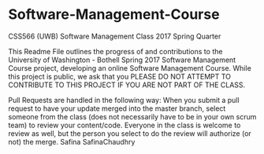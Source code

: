 # Software-Management-Course

CSS566 (UWB) Software Management Class 2017 Spring Quarter

This Readme File outlines the progress of and contributions to the University of Washington - Bothell Spring 2017 Software Management Course project, developing an online Software Management Course. While this project is public, we ask that you PLEASE DO NOT ATTEMPT TO CONTRIBUTE TO THIS PROJECT IF YOU ARE NOT PART OF THE CLASS.

Pull Requests are handled in the following way:
When you submit a pull request to have your update merged into the master branch, select someone from the class (does not necessarily have to be in your own scrum team) to review your content/code. Everyone in the class is welcome to review as well, but the person you select to do the review will authorize (or not) the merge.
Safina
SafinaChaudhry
